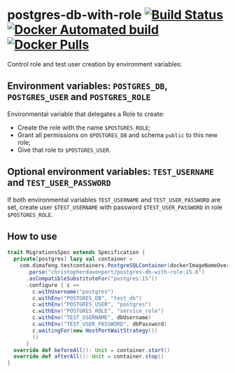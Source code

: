 # postgres-db-with-role [![Build Status](https://travis-ci.com/ChristopherDavenport/postgres-db-with-role.svg?branch=master)](https://travis-ci.com/ChristopherDavenport/postgres-db-with-role) [![Docker Automated build](https://img.shields.io/docker/automated/christopherdavenport/postgres-db-with-role.svg?maxAge=2592000)](https://hub.docker.com/r/christopherdavenport/postgres-db-with-role/) [![Docker Pulls](https://img.shields.io/docker/pulls/christopherdavenport/postgres-db-with-role.svg)](https://hub.docker.com/r/christopherdavenport/postgres-db-with-role/)

Control role and test user creation by environment variables:

## Environment variables: `POSTGRES_DB`, `POSTGRES_USER` and `POSTGRES_ROLE`

Environmental variable that delegates a Role to create:
- Create the role with the name `$POSTGRES_ROLE`;
- Grant all permissions on `$POSTGRES_DB` and schema `public` to this new role;
- Give that role to `$POSTGRES_USER`.

## Optional environment variables: `TEST_USERNAME` and `TEST_USER_PASSWORD`

If both environmental variables `TEST_USERNAME` and `TEST_USER_PASSWORD` are set,
create user `$TEST_USERNAME` with password `$TEST_USER_PASSWORD` in role `$POSTGRES_ROLE`.

## How to use
```scala
trait MigrationsSpec extends Specification {
  private[postgres] lazy val container =
    com.dimafeng.testcontainers.PostgreSQLContainer(dockerImageNameOverride = DockerImageName
      .parse("christopherdavenport/postgres-db-with-role:15.8")
      .asCompatibleSubstituteFor("postgres:15"))
      .configure { c =>
        c.withUsername("postgres")
        c.withEnv("POSTGRES_DB", "test_db")
        c.withEnv("POSTGRES_USER", "postgres")
        c.withEnv("POSTGRES_ROLE", "service_role")
        c.withEnv("TEST_USERNAME", dbUsername)
        c.withEnv("TEST_USER_PASSWORD", dbPassword)
        c.waitingFor(new HostPortWaitStrategy())
        ()
      }
  override def beforeAll(): Unit = container.start()
  override def afterAll(): Unit = container.stop()
}
```
